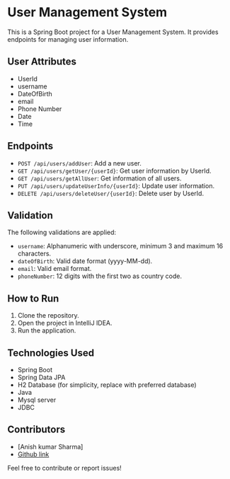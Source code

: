 # User Management System

This is a Spring Boot project for a User Management System. It provides endpoints for managing user information.

## User Attributes
- UserId
- username
- DateOfBirth
- email
- Phone Number
- Date
- Time

## Endpoints
- `POST /api/users/addUser`: Add a new user.
- `GET /api/users/getUser/{userId}`: Get user information by UserId.
- `GET /api/users/getAllUser`: Get information of all users.
- `PUT /api/users/updateUserInfo/{userId}`: Update user information.
- `DELETE /api/users/deleteUser/{userId}`: Delete user by UserId.

## Validation
The following validations are applied:

- `username`: Alphanumeric with underscore, minimum 3 and maximum 16 characters.
- `dateOfBirth`: Valid date format (yyyy-MM-dd).
- `email`: Valid email format.
- `phoneNumber`: 12 digits with the first two as country code.

## How to Run
1. Clone the repository.
2. Open the project in IntelliJ IDEA.
3. Run the application.

## Technologies Used
- Spring Boot
- Spring Data JPA
- H2 Database (for simplicity, replace with preferred database)
- Java
- Mysql server
- JDBC

## Contributors
- [Anish kumar Sharma]
- [Github link](https://github.com/Anish1430/User_Management_Systems)

Feel free to contribute or report issues!
